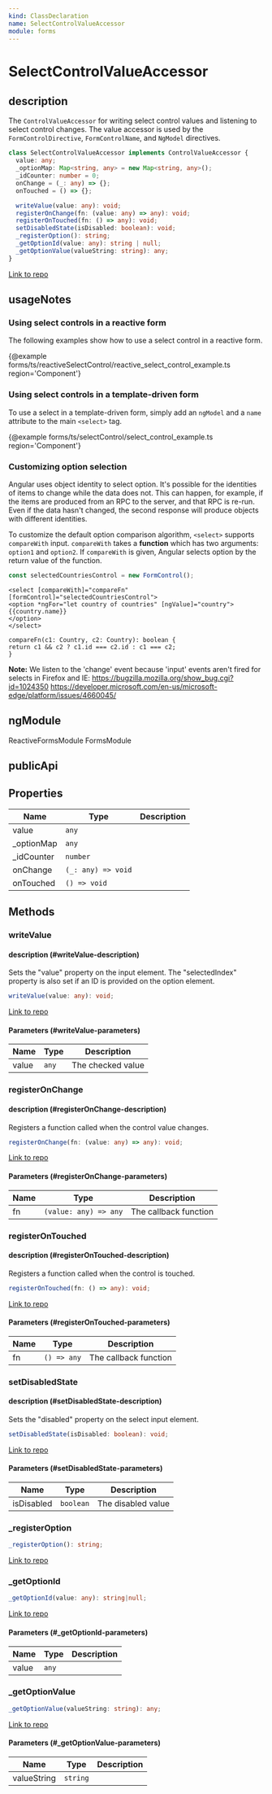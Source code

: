 ```yaml
---
kind: ClassDeclaration
name: SelectControlValueAccessor
module: forms
---
```


# SelectControlValueAccessor

## description

The `ControlValueAccessor` for writing select control values and listening to select control
changes. The value accessor is used by the `FormControlDirective`, `FormControlName`, and
`NgModel` directives.

```ts
class SelectControlValueAccessor implements ControlValueAccessor {
  value: any;
  _optionMap: Map<string, any> = new Map<string, any>();
  _idCounter: number = 0;
  onChange = (_: any) => {};
  onTouched = () => {};

  writeValue(value: any): void;
  registerOnChange(fn: (value: any) => any): void;
  registerOnTouched(fn: () => any): void;
  setDisabledState(isDisabled: boolean): void;
  _registerOption(): string;
  _getOptionId(value: any): string | null;
  _getOptionValue(valueString: string): any;
}
```

[Link to repo](https://github.com/timdeschryver/angular/blob/master/packages/forms/src/directives/select_control_value_accessor.ts#L86-L194)

## usageNotes

### Using select controls in a reactive form

The following examples show how to use a select control in a reactive form.

{@example forms/ts/reactiveSelectControl/reactive_select_control_example.ts region='Component'}

### Using select controls in a template-driven form

To use a select in a template-driven form, simply add an `ngModel` and a `name`
attribute to the main `<select>` tag.

{@example forms/ts/selectControl/select_control_example.ts region='Component'}

### Customizing option selection

Angular uses object identity to select option. It's possible for the identities of items
to change while the data does not. This can happen, for example, if the items are produced
from an RPC to the server, and that RPC is re-run. Even if the data hasn't changed, the
second response will produce objects with different identities.

To customize the default option comparison algorithm, `<select>` supports `compareWith` input.
`compareWith` takes a **function** which has two arguments: `option1` and `option2`.
If `compareWith` is given, Angular selects option by the return value of the function.

```ts
const selectedCountriesControl = new FormControl();
```

```
<select [compareWith]="compareFn"  [formControl]="selectedCountriesControl">
<option *ngFor="let country of countries" [ngValue]="country">
{{country.name}}
</option>
</select>

compareFn(c1: Country, c2: Country): boolean {
return c1 && c2 ? c1.id === c2.id : c1 === c2;
}
```

**Note:** We listen to the 'change' event because 'input' events aren't fired
for selects in Firefox and IE:
https://bugzilla.mozilla.org/show_bug.cgi?id=1024350
https://developer.microsoft.com/en-us/microsoft-edge/platform/issues/4660045/

## ngModule

ReactiveFormsModule
FormsModule

## publicApi

## Properties

| Name        | Type               | Description |
| ----------- | ------------------ | ----------- |
| value       | `any`              |             |
| \_optionMap | `any`              |             |
| \_idCounter | `number`           |             |
| onChange    | `(_: any) => void` |             |
| onTouched   | `() => void`       |             |

## Methods

### writeValue

#### description (#writeValue-description)

Sets the "value" property on the input element. The "selectedIndex"
property is also set if an ID is provided on the option element.

```ts
writeValue(value: any): void;
```

[Link to repo](https://github.com/timdeschryver/angular/blob/master/packages/forms/src/directives/select_control_value_accessor.ts#L134-L142)

#### Parameters (#writeValue-parameters)

| Name  | Type  | Description       |
| ----- | ----- | ----------------- |
| value | `any` | The checked value |

### registerOnChange

#### description (#registerOnChange-description)

Registers a function called when the control value changes.

```ts
registerOnChange(fn: (value: any) => any): void;
```

[Link to repo](https://github.com/timdeschryver/angular/blob/master/packages/forms/src/directives/select_control_value_accessor.ts#L150-L155)

#### Parameters (#registerOnChange-parameters)

| Name | Type                  | Description           |
| ---- | --------------------- | --------------------- |
| fn   | `(value: any) => any` | The callback function |

### registerOnTouched

#### description (#registerOnTouched-description)

Registers a function called when the control is touched.

```ts
registerOnTouched(fn: () => any): void;
```

[Link to repo](https://github.com/timdeschryver/angular/blob/master/packages/forms/src/directives/select_control_value_accessor.ts#L163-L165)

#### Parameters (#registerOnTouched-parameters)

| Name | Type        | Description           |
| ---- | ----------- | --------------------- |
| fn   | `() => any` | The callback function |

### setDisabledState

#### description (#setDisabledState-description)

Sets the "disabled" property on the select input element.

```ts
setDisabledState(isDisabled: boolean): void;
```

[Link to repo](https://github.com/timdeschryver/angular/blob/master/packages/forms/src/directives/select_control_value_accessor.ts#L172-L174)

#### Parameters (#setDisabledState-parameters)

| Name       | Type      | Description        |
| ---------- | --------- | ------------------ |
| isDisabled | `boolean` | The disabled value |

### \_registerOption

```ts
_registerOption(): string;
```

[Link to repo](https://github.com/timdeschryver/angular/blob/master/packages/forms/src/directives/select_control_value_accessor.ts#L177-L179)

### \_getOptionId

```ts
_getOptionId(value: any): string|null;
```

[Link to repo](https://github.com/timdeschryver/angular/blob/master/packages/forms/src/directives/select_control_value_accessor.ts#L182-L187)

#### Parameters (#\_getOptionId-parameters)

| Name  | Type  | Description |
| ----- | ----- | ----------- |
| value | `any` |             |

### \_getOptionValue

```ts
_getOptionValue(valueString: string): any;
```

[Link to repo](https://github.com/timdeschryver/angular/blob/master/packages/forms/src/directives/select_control_value_accessor.ts#L190-L193)

#### Parameters (#\_getOptionValue-parameters)

| Name        | Type     | Description |
| ----------- | -------- | ----------- |
| valueString | `string` |             |
